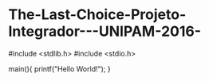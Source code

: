 # The-Last-Choice-Projeto-Integrador---UNIPAM-2016-

#include <stdlib.h>
#include <stdio.h>

main(){
  printf("Hello World!");
}
